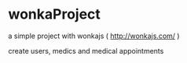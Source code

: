 wonkaProject
============

a simple project with wonkajs ( http://wonkajs.com/ )

create users, medics and medical appointments
